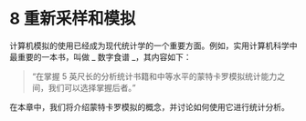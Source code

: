 # 8 重新采样和模拟

计算机模拟的使用已经成为现代统计学的一个重要方面。例如，实用计算机科学中最重要的一本书，叫做 _ 数字食谱 _，其内容如下：

> “在掌握 5 英尺长的分析统计书籍和中等水平的蒙特卡罗模拟统计能力之间，我们可以选择掌握后者。”

在本章中，我们将介绍蒙特卡罗模拟的概念，并讨论如何使用它进行统计分析。